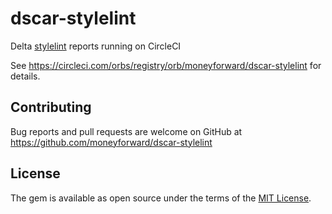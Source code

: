 # dscar-stylelint

Delta [stylelint](https://stylelint.io/) reports running on CircleCI

See https://circleci.com/orbs/registry/orb/moneyforward/dscar-stylelint for details.

## Contributing
Bug reports and pull requests are welcome on GitHub at https://github.com/moneyforward/dscar-stylelint

## License
The gem is available as open source under the terms of the [MIT License](https://opensource.org/licenses/MIT).

